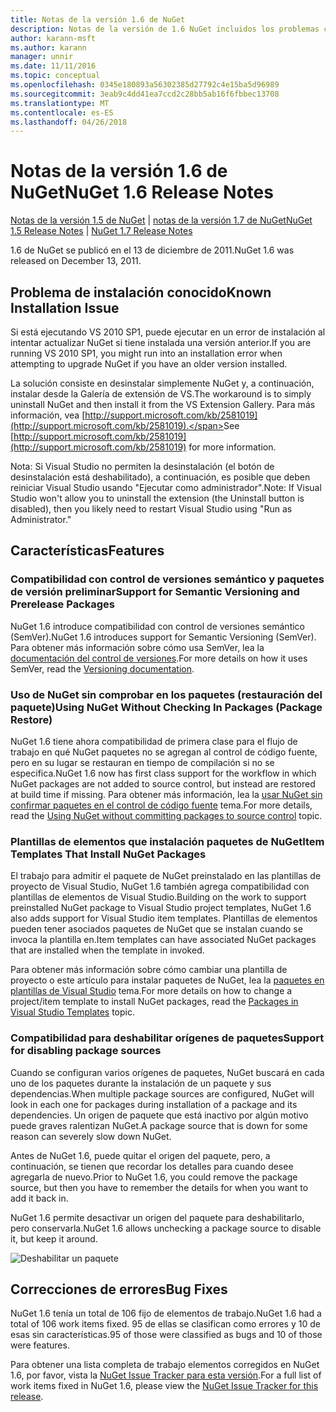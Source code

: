 ```yaml
---
title: Notas de la versión 1.6 de NuGet
description: Notas de la versión de 1.6 NuGet incluidos los problemas conocidos, correcciones de errores, las funciones agregadas y dcr.
author: karann-msft
ms.author: karann
manager: unnir
ms.date: 11/11/2016
ms.topic: conceptual
ms.openlocfilehash: 0345e180893a56302385d27792c4e15ba5d96989
ms.sourcegitcommit: 3eab9c4dd41ea7ccd2c28bb5ab16f6fbbec13708
ms.translationtype: MT
ms.contentlocale: es-ES
ms.lasthandoff: 04/26/2018
---
```

 # <a name="nuget-16-release-notes"></a><span data-ttu-id="7b47f-103">Notas de la versión 1.6 de NuGet</span><span class="sxs-lookup"><span data-stu-id="7b47f-103">NuGet 1.6 Release Notes</span></span>

<span data-ttu-id="7b47f-104">[Notas de la versión 1.5 de NuGet](../release-notes/nuget-1.5.md) | [notas de la versión 1.7 de NuGet](../release-notes/nuget-1.7.md)</span><span class="sxs-lookup"><span data-stu-id="7b47f-104">[NuGet 1.5 Release Notes](../release-notes/nuget-1.5.md) | [NuGet 1.7 Release Notes](../release-notes/nuget-1.7.md)</span></span>

<span data-ttu-id="7b47f-105">1.6 de NuGet se publicó en el 13 de diciembre de 2011.</span><span class="sxs-lookup"><span data-stu-id="7b47f-105">NuGet 1.6 was released on December 13, 2011.</span></span>

## <a name="known-installation-issue"></a><span data-ttu-id="7b47f-106">Problema de instalación conocido</span><span class="sxs-lookup"><span data-stu-id="7b47f-106">Known Installation Issue</span></span>
<span data-ttu-id="7b47f-107">Si está ejecutando VS 2010 SP1, puede ejecutar en un error de instalación al intentar actualizar NuGet si tiene instalada una versión anterior.</span><span class="sxs-lookup"><span data-stu-id="7b47f-107">If you are running VS 2010 SP1, you might run into an installation error when attempting to upgrade NuGet if you have an older version installed.</span></span>

<span data-ttu-id="7b47f-108">La solución consiste en desinstalar simplemente NuGet y, a continuación, instalar desde la Galería de extensión de VS.</span><span class="sxs-lookup"><span data-stu-id="7b47f-108">The workaround is to simply uninstall NuGet and then install it from the VS Extension Gallery.</span></span>  <span data-ttu-id="7b47f-109">Para más información, vea [http://support.microsoft.com/kb/2581019](http://support.microsoft.com/kb/2581019).</span><span class="sxs-lookup"><span data-stu-id="7b47f-109">See [http://support.microsoft.com/kb/2581019](http://support.microsoft.com/kb/2581019) for more information.</span></span>

<span data-ttu-id="7b47f-110">Nota: Si Visual Studio no permiten la desinstalación (el botón de desinstalación está deshabilitado), a continuación, es posible que deben reiniciar Visual Studio usando "Ejecutar como administrador".</span><span class="sxs-lookup"><span data-stu-id="7b47f-110">Note: If Visual Studio won't allow you to uninstall the extension (the Uninstall button is disabled), then you likely need to restart Visual Studio using "Run as Administrator."</span></span>

## <a name="features"></a><span data-ttu-id="7b47f-111">Características</span><span class="sxs-lookup"><span data-stu-id="7b47f-111">Features</span></span>

### <a name="support-for-semantic-versioning-and-prerelease-packages"></a><span data-ttu-id="7b47f-112">Compatibilidad con control de versiones semántico y paquetes de versión preliminar</span><span class="sxs-lookup"><span data-stu-id="7b47f-112">Support for Semantic Versioning and Prerelease Packages</span></span>
<span data-ttu-id="7b47f-113">NuGet 1.6 introduce compatibilidad con control de versiones semántico (SemVer).</span><span class="sxs-lookup"><span data-stu-id="7b47f-113">NuGet 1.6 introduces support for Semantic Versioning (SemVer).</span></span> <span data-ttu-id="7b47f-114">Para obtener más información sobre cómo usa SemVer, lea la [documentación del control de versiones](../create-packages/prerelease-packages.md).</span><span class="sxs-lookup"><span data-stu-id="7b47f-114">For more details on how it uses SemVer, read the [Versioning documentation](../create-packages/prerelease-packages.md).</span></span>

### <a name="using-nuget-without-checking-in-packages-package-restore"></a><span data-ttu-id="7b47f-115">Uso de NuGet sin comprobar en los paquetes (restauración del paquete)</span><span class="sxs-lookup"><span data-stu-id="7b47f-115">Using NuGet Without Checking In Packages (Package Restore)</span></span>
<span data-ttu-id="7b47f-116">NuGet 1.6 tiene ahora compatibilidad de primera clase para el flujo de trabajo en qué NuGet paquetes no se agregan al control de código fuente, pero en su lugar se restauran en tiempo de compilación si no se especifica.</span><span class="sxs-lookup"><span data-stu-id="7b47f-116">NuGet 1.6 now has first class support for the workflow in which NuGet packages are not added to source control, but instead are restored at build time if missing.</span></span> <span data-ttu-id="7b47f-117">Para obtener más información, lea la [usar NuGet sin confirmar paquetes en el control de código fuente](../consume-packages/packages-and-source-control.md) tema.</span><span class="sxs-lookup"><span data-stu-id="7b47f-117">For more details, read the [Using NuGet without committing packages to source control](../consume-packages/packages-and-source-control.md) topic.</span></span>

### <a name="item-templates-that-install-nuget-packages"></a><span data-ttu-id="7b47f-118">Plantillas de elementos que instalación paquetes de NuGet</span><span class="sxs-lookup"><span data-stu-id="7b47f-118">Item Templates That Install NuGet Packages</span></span>
<span data-ttu-id="7b47f-119">El trabajo para admitir el paquete de NuGet preinstalado en las plantillas de proyecto de Visual Studio, NuGet 1.6 también agrega compatibilidad con plantillas de elementos de Visual Studio.</span><span class="sxs-lookup"><span data-stu-id="7b47f-119">Building on the work to support preinstalled NuGet package to Visual Studio project templates, NuGet 1.6 also adds support for Visual Studio item templates.</span></span> <span data-ttu-id="7b47f-120">Plantillas de elementos pueden tener asociados paquetes de NuGet que se instalan cuando se invoca la plantilla en.</span><span class="sxs-lookup"><span data-stu-id="7b47f-120">Item templates can have associated NuGet packages that are installed when the template in invoked.</span></span>

<span data-ttu-id="7b47f-121">Para obtener más información sobre cómo cambiar una plantilla de proyecto o este artículo para instalar paquetes de NuGet, lea la [paquetes en plantillas de Visual Studio](../visual-studio-extensibility/visual-studio-templates.md) tema.</span><span class="sxs-lookup"><span data-stu-id="7b47f-121">For more details on how to change a project/item template to install NuGet packages, read the [Packages in Visual Studio Templates](../visual-studio-extensibility/visual-studio-templates.md) topic.</span></span>

### <a name="support-for-disabling-package-sources"></a><span data-ttu-id="7b47f-122">Compatibilidad para deshabilitar orígenes de paquetes</span><span class="sxs-lookup"><span data-stu-id="7b47f-122">Support for disabling package sources</span></span>
<span data-ttu-id="7b47f-123">Cuando se configuran varios orígenes de paquetes, NuGet buscará en cada uno de los paquetes durante la instalación de un paquete y sus dependencias.</span><span class="sxs-lookup"><span data-stu-id="7b47f-123">When multiple package sources are configured, NuGet will look in each one for packages during installation of a package and its dependencies.</span></span> <span data-ttu-id="7b47f-124">Un origen de paquete que está inactivo por algún motivo puede graves ralentizan NuGet.</span><span class="sxs-lookup"><span data-stu-id="7b47f-124">A package source that is down for some reason can severely slow down NuGet.</span></span>

<span data-ttu-id="7b47f-125">Antes de NuGet 1.6, puede quitar el origen del paquete, pero, a continuación, se tienen que recordar los detalles para cuando desee agregarla de nuevo.</span><span class="sxs-lookup"><span data-stu-id="7b47f-125">Prior to NuGet 1.6, you could remove the package source, but then you have to remember the details for when you want to add it back in.</span></span>

<span data-ttu-id="7b47f-126">NuGet 1.6 permite desactivar un origen del paquete para deshabilitarlo, pero conservarla.</span><span class="sxs-lookup"><span data-stu-id="7b47f-126">NuGet 1.6 allows unchecking a package source to disable it, but keep it around.</span></span>

![Deshabilitar un paquete](./media/package-source-with-disabled-source.png)

## <a name="bug-fixes"></a><span data-ttu-id="7b47f-128">Correcciones de errores</span><span class="sxs-lookup"><span data-stu-id="7b47f-128">Bug Fixes</span></span>
<span data-ttu-id="7b47f-129">NuGet 1.6 tenía un total de 106 fijo de elementos de trabajo.</span><span class="sxs-lookup"><span data-stu-id="7b47f-129">NuGet 1.6 had a total of 106 work items fixed.</span></span> <span data-ttu-id="7b47f-130">95 de ellas se clasifican como errores y 10 de esas sin características.</span><span class="sxs-lookup"><span data-stu-id="7b47f-130">95 of those were classified as bugs and 10 of those were features.</span></span>

<span data-ttu-id="7b47f-131">Para obtener una lista completa de trabajo elementos corregidos en NuGet 1.6, por favor, vista la [NuGet Issue Tracker para esta versión](http://nuget.codeplex.com/workitem/list/advanced?keyword=&status=Closed&type=All&priority=All&release=NuGet%201.6&assignedTo=All&component=All&sortField=Votes&sortDirection=Descending&page=0).</span><span class="sxs-lookup"><span data-stu-id="7b47f-131">For a full list of work items fixed in NuGet 1.6, please view the [NuGet Issue Tracker for this release](http://nuget.codeplex.com/workitem/list/advanced?keyword=&status=Closed&type=All&priority=All&release=NuGet%201.6&assignedTo=All&component=All&sortField=Votes&sortDirection=Descending&page=0).</span></span>
